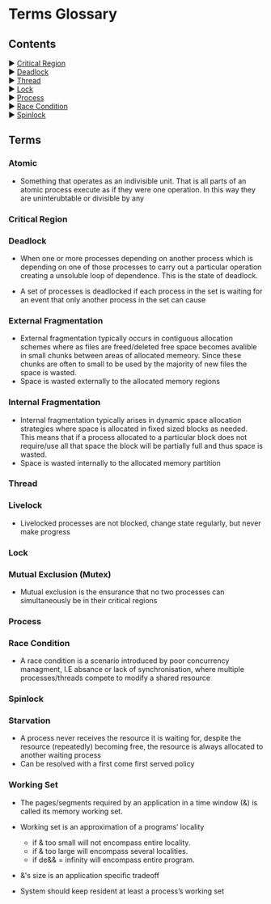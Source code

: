 # Terms Glossary

## Contents

► [Critical Region](#Critical%20Region)   
► [Deadlock](#Deadlock)   
► [Thread](#Thread)  
► [Lock](#Lock)   
► [Process](#Process)  
► [Race Condition](#Race%20Condition)  
► [Spinlock](#Spinlock) 

## Terms

### Atomic

* Something that operates as an indivisible unit. That is all parts of an atomic process execute as if they were one operation. In this way they are uninterubtable or divisible by any 

### Critical Region



### Deadlock

* When one or more processes depending on another process which is depending on one of those processes to carry out a particular operation creating a unsoluble loop of dependence. This is the state of deadlock.

* A set of processes is deadlocked if each process in the set is waiting for an event that only another process in the set can cause

### External Fragmentation

* External fragmentation typically occurs in contiguous allocation schemes where as files are freed/deleted free space becomes avalible in small chunks between areas of allocated memeory. Since these chunks are often to small to be used by the majority of new files the space is wasted.
* Space is wasted externally to the allocated memory regions

### Internal Fragmentation

* Internal fragmentation typically arises in dynamic space allocation strategies where space is allocated in fixed sized blocks as needed. This means that if a process allocated to a particular block does not require/use all that space the block will be partially full and thus space is wasted.
* Space is wasted internally to the allocated memory partition

### Thread


### Livelock

* Livelocked processes are not blocked, change state regularly,
but never make progress

### Lock


### Mutual Exclusion (Mutex)

* Mutual exclusion is the ensurance that no two processes can simultaneously be in their critical regions


### Process



### Race Condition

* A race condition is a scenario introduced by poor concurrency managment, I.E absance or lack of synchronisation, where multiple processes/threads compete to modify a shared resource

### Spinlock


### Starvation 

* A process never receives the resource it is waiting for, despite the resource (repeatedly) becoming free, the resource is always allocated to another waiting process
* Can be resolved with a first come first served policy


### Working Set

* The pages/segments required by an application in a time
window (&) is called its memory working set.
* Working set is an approximation of a programs’ locality
    - if & too small will not encompass entire locality.
    - if &  too large will encompass several localities.
    - if de&& = infinity will encompass entire program.

* &'s size is an application specific tradeoff
* System should keep resident at least a process’s
working set
